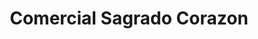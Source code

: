 ---
title: "Comercial Sagrado Corazon"
url: /ciudad-del-este/comercial-sagrado-corazon/
shop: comodidad
---